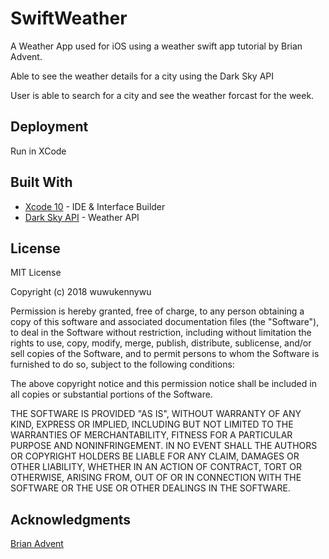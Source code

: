 
# SwiftWeather
A Weather App used for iOS using a weather swift app tutorial by Brian Advent.

Able to see the weather details for a city using the Dark Sky API

User is able to search for a city and see the weather forcast for the week.



## Deployment

Run in XCode 

## Built With

* [Xcode 10](https://developer.apple.com/xcode/) - IDE & Interface Builder
* [Dark Sky API](https://darksky.net/dev) - Weather API

## License

MIT License

Copyright (c) 2018 wuwukennywu

Permission is hereby granted, free of charge, to any person obtaining a copy
of this software and associated documentation files (the "Software"), to deal
in the Software without restriction, including without limitation the rights
to use, copy, modify, merge, publish, distribute, sublicense, and/or sell
copies of the Software, and to permit persons to whom the Software is
furnished to do so, subject to the following conditions:

The above copyright notice and this permission notice shall be included in all
copies or substantial portions of the Software.

THE SOFTWARE IS PROVIDED "AS IS", WITHOUT WARRANTY OF ANY KIND, EXPRESS OR
IMPLIED, INCLUDING BUT NOT LIMITED TO THE WARRANTIES OF MERCHANTABILITY,
FITNESS FOR A PARTICULAR PURPOSE AND NONINFRINGEMENT. IN NO EVENT SHALL THE
AUTHORS OR COPYRIGHT HOLDERS BE LIABLE FOR ANY CLAIM, DAMAGES OR OTHER
LIABILITY, WHETHER IN AN ACTION OF CONTRACT, TORT OR OTHERWISE, ARISING FROM,
OUT OF OR IN CONNECTION WITH THE SOFTWARE OR THE USE OR OTHER DEALINGS IN THE
SOFTWARE.

## Acknowledgments

[Brian Advent](https://youtu.be/doqtsIsbtqs)



